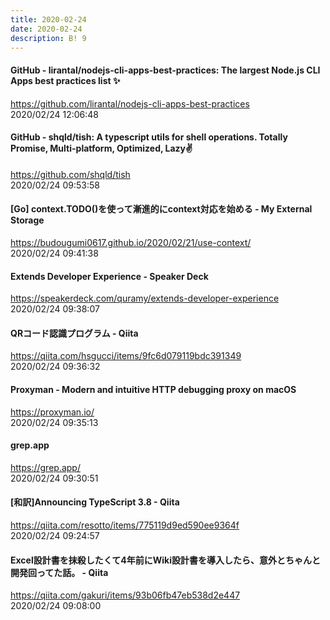 ```yaml
---
title: 2020-02-24
date: 2020-02-24
description: B! 9
---
```


#### GitHub - lirantal/nodejs-cli-apps-best-practices: The largest Node.js CLI Apps best practices list ✨
https://github.com/lirantal/nodejs-cli-apps-best-practices<br>
2020/02/24 12:06:48<br>


#### GitHub - shqld/tish: A typescript utils for shell operations. Totally Promise, Multi-platform, Optimized, Lazy✌️
https://github.com/shqld/tish<br>
2020/02/24 09:53:58<br>


#### [Go] context.TODO()を使って漸進的にcontext対応を始める - My External Storage
https://budougumi0617.github.io/2020/02/21/use-context/<br>
2020/02/24 09:41:38<br>


#### Extends Developer Experience - Speaker Deck
https://speakerdeck.com/quramy/extends-developer-experience<br>
2020/02/24 09:38:07<br>


#### QRコード認識プログラム - Qiita
https://qiita.com/hsgucci/items/9fc6d079119bdc391349<br>
2020/02/24 09:36:32<br>


#### Proxyman - Modern and intuitive HTTP debugging proxy on macOS
https://proxyman.io/<br>
2020/02/24 09:35:13<br>


#### grep.app
https://grep.app/<br>
2020/02/24 09:30:51<br>


#### [和訳]Announcing TypeScript 3.8 - Qiita
https://qiita.com/resotto/items/775119d9ed590ee9364f<br>
2020/02/24 09:24:57<br>


#### Excel設計書を抹殺したくて4年前にWiki設計書を導入したら、意外とちゃんと開発回ってた話。 - Qiita
https://qiita.com/gakuri/items/93b06fb47eb538d2e447<br>
2020/02/24 09:08:00<br>


